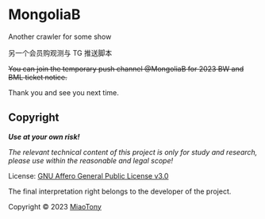 # MongoliaB

Another crawler for some show

另一个会员购观测与 TG 推送脚本

~~You can join the temporary push channel @MongoliaB for 2023 BW and BML ticket notice.~~  

Thank you and see you next time.


## Copyright

***Use at your own risk!***

*The relevant technical content of this project is only for study and research, please use within the reasonable and legal scope!*

License: [GNU Affero General Public License v3.0](LICENSE)  

The final interpretation right belongs to the developer of the project.

Copyright © 2023 [MiaoTony](https://github.com/miaotony)
